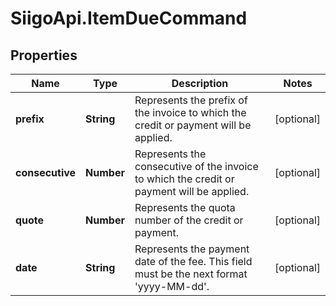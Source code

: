# SiigoApi.ItemDueCommand

## Properties

Name | Type | Description | Notes
------------ | ------------- | ------------- | -------------
**prefix** | **String** | Represents the prefix of the invoice to which the credit or payment will be applied. | [optional] 
**consecutive** | **Number** | Represents the consecutive of the invoice to which the credit or payment will be applied. | [optional] 
**quote** | **Number** | Represents the quota number of the credit or payment. | [optional] 
**date** | **String** | Represents the payment date of the fee.  This field must be the next format &#39;yyyy-MM-dd&#39;. | [optional] 



